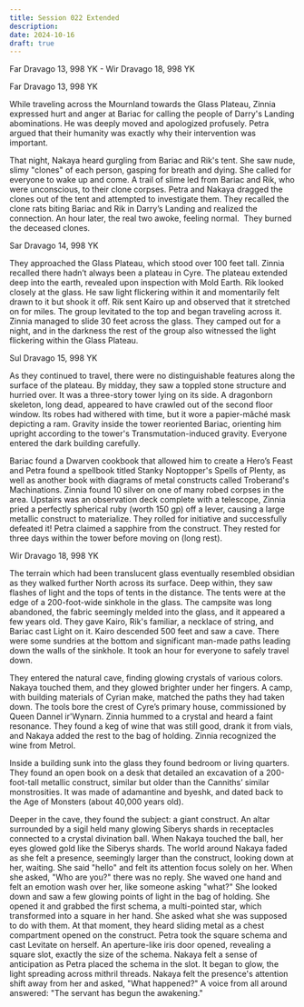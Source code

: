 ```yaml
---
title: Session 022 Extended
description: 
date: 2024-10-16
draft: true
---
```

Far Dravago 13, 998 YK - Wir Dravago 18, 998 YK
  

Far Dravago 13, 998 YK

While traveling across the Mournland towards the Glass Plateau, Zinnia expressed hurt and anger at Bariac for calling the people of Darry's Landing abominations. He was deeply moved and apologized profusely. Petra argued that their humanity was exactly why their intervention was important. 

That night, Nakaya heard gurgling from Bariac and Rik's tent. She saw nude, slimy "clones" of each person, gasping for breath and dying. She called for everyone to wake up and come. A trail of slime led from Bariac and Rik, who were unconscious, to their clone corpses. Petra and Nakaya dragged the clones out of the tent and attempted to investigate them. They recalled the clone rats biting Bariac and Rik in Darry’s Landing and realized the connection. An hour later, the real two awoke, feeling normal.  They burned the deceased clones.

Sar Dravago 14, 998 YK

They approached the Glass Plateau, which stood over 100 feet tall. Zinnia recalled there hadn’t always been a plateau in Cyre. The plateau extended deep into the earth, revealed upon inspection with Mold Earth. Rik looked closely at the glass. He saw light flickering within it and momentarily felt drawn to it but shook it off. Rik sent Kairo up and observed that it stretched on for miles. The group levitated to the top and began traveling across it.  Zinnia managed to slide 30 feet across the glass. They camped out for a night, and in the darkness the rest of the group also witnessed the light flickering within the Glass Plateau.

Sul Dravago 15, 998 YK

As they continued to travel, there were no distinguishable features along the surface of the plateau. By midday, they saw a toppled stone structure and hurried over. It was a three-story tower lying on its side. A dragonborn skeleton, long dead, appeared to have crawled out of the second floor window. Its robes had withered with time, but it wore a papier-mâché mask depicting a ram. Gravity inside the tower reoriented Bariac, orienting him upright according to the tower's Transmutation-induced gravity. Everyone entered the dark building carefully. 

Bariac found a Dwarven cookbook that allowed him to create a Hero’s Feast and Petra found a spellbook titled Stanky Noptopper's Spells of Plenty, as well as another book with diagrams of metal constructs called Troberand's Machinations. Zinnia found 10 silver on one of many robed corpses in the area. Upstairs was an observation deck complete with a telescope, Zinnia pried a perfectly spherical ruby (worth 150 gp) off a lever, causing a large metallic construct to materialize. They rolled for initiative and successfully defeated it! Petra claimed a sapphire from the construct. They rested for three days within the tower before moving on (long rest).

Wir Dravago 18, 998 YK

The terrain which had been translucent glass eventually resembled obsidian as they walked further North across its surface. Deep within, they saw flashes of light and the tops of tents in the distance. The tents were at the edge of a 200-foot-wide sinkhole in the glass. The campsite was long abandoned, the fabric seemingly melded into the glass, and it appeared a few years old. They gave Kairo, Rik's familiar, a necklace of string, and Bariac cast Light on it. Kairo descended 500 feet and saw a cave. There were some sundries at the bottom and significant man-made paths leading down the walls of the sinkhole. It took an hour for everyone to safely travel down. 

They entered the natural cave, finding glowing crystals of various colors. Nakaya touched them, and they glowed brighter under her fingers. A camp, with building materials of Cyrian make, matched the paths they had taken down. The tools bore the crest of Cyre’s primary house, commissioned by Queen Dannel ir'Wynarn. Zinnia hummed to a crystal and heard a faint resonance. They found a keg of wine that was still good, drank it from vials, and Nakaya added the rest to the bag of holding. Zinnia recognized the wine from Metrol.

Inside a building sunk into the glass they found bedroom or living quarters. They found an open book on a desk that detailed an excavation of a 200-foot-tall metallic construct, similar but older than the Canniths’ similar monstrosities. It was made of adamantine and byeshk, and dated back to the Age of Monsters (about 40,000 years old). 

Deeper in the cave, they found the subject: a giant construct. An altar surrounded by a sigil held many glowing Siberys shards in receptacles connected to a crystal divination ball. When Nakaya touched the ball, her eyes glowed gold like the Siberys shards. The world around Nakaya faded as she felt a presence, seemingly larger than the construct, looking down at her, waiting. She said "hello" and felt its attention focus solely on her. When she asked, "Who are you?" there was no reply. She waved one hand and felt an emotion wash over her, like someone asking "what?" She looked down and saw a few glowing points of light in the bag of holding. She opened it and grabbed the first schema, a multi-pointed star, which transformed into a square in her hand. She asked what she was supposed to do with them. At that moment, they heard sliding metal as a chest compartment opened on the construct. Petra took the square schema and cast Levitate on herself. An aperture-like iris door opened, revealing a square slot, exactly the size of the schema. Nakaya felt a sense of anticipation as Petra placed the schema in the slot. It began to glow, the light spreading across mithril threads. Nakaya felt the presence's attention shift away from her and asked, "What happened?" A voice from all around answered: "The servant has begun the awakening."